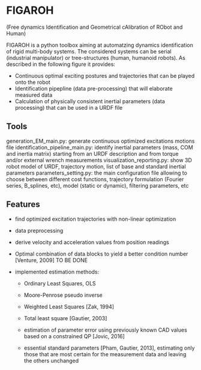 # FIGAROH

(Free dynamics Identification and Geometrical cAlibration of RObot and Human)

FIGAROH  is a python toolbox aiming at automatzing dynamics  identification of rigid multi-body systems. The considered systems can be serial (industrial manipulator) or tree-structures (human, humanoid robots). As described in the following figure it provides:
- Continuous optimal exciting postures and trajectories that can be played onto the robot
- Identification pipepline (data pre-processing) that will elaborate measured data
- Calculation of physically consistent inertial parameters (data processing) that can be used in a URDF file


## Tools

generation_EM_main.py: generate continuous optimized excitations motions file
identification_pipeline_main.py: identify inertial parameters (mass, COM and  inertia matrix) starting from an URDF description and from torque and/or external wrench measurements
visualization_reporting.py: show 3D robot model of URDF, trajectory motion, list of base and standard inertial parameters
parameters_setting.py: the main configuration file allowing to choose between different cost functions, trajectory formulation (Fourier series, B_splines, etc), model (static or dynamic), filtering parameters, etc

## Features

- find optimized excitation trajectories with non-linear  optimization
- data preprocessing
- derive velocity and acceleration values from position readings

- Optimal combination of data blocks to yield a better condition number [Venture, 2009] TO BE DONE

- implemented estimation methods:

    - Ordinary Least Squares, OLS

    - Moore-Penrose pseudo inverse

    - Weighted Least Squares [Zak, 1994]

    - Total least square [Gautier, 2003]

    - estimation of parameter error using previously known CAD values based on a constrained QP [Jovic, 2016]

    - essential standard parameters [Pham, Gautier, 2013], estimating only those that are most certain for the measurement data and leaving the others unchanged
